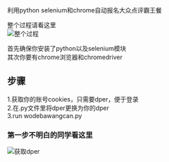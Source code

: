 利用python selenium和chrome自动报名大众点评霸王餐

整个过程请看这里  
![整个过程](https://github.com/LQQmemory/bawangcan/整个过程.gif)  

首先确保你安装了python以及selenium模块  
其次你要有chrome浏览器和chromedriver  
## 步骤  
1.获取你的账号cookies，只需要dper，便于登录  
2.在.py文件里将dper更换为你的dper  
3.run wodebawangcan.py  
### 第一步不明白的同学看这里  
![获取dper](https://github.com/LQQmemory/bawangcan/获取dper.png)  

